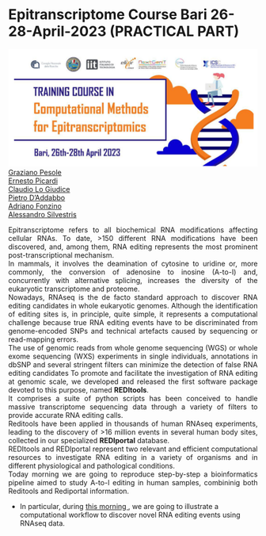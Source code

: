 # Epitranscriptome Course Bari 26-28-April-2023 (PRACTICAL PART)
<img src="https://github.com/claudiologiudice/Elixir_training_course/blob/main/img.png"></img>
<a href="mailto:graziano.pesole@uniba.it ">Graziano Pesole</a><br>
<a href="mailto:ernesto.picardi@uniba.it ">Ernesto Picardi</a><br>
<a href="mailto:claudio.logiudice@uniba.it "> Claudio Lo Giudice</a><br>
<a href="mailto:pietro.daddabbo@uniba.it "> Pietro D’Addabbo</a><br>
<a href="mailto:adriano.fonzino@uniba.it "> Adriano Fonzino</a><br>
<a href="mailto:asilvestris@alice.it "> Alessandro Silvestris</a><br>

<p align="justify"> Epitranscriptome refers to all biochemical RNA modifications affecting cellular RNAs. 
To date, >150 different RNA modifications have been discovered, and, among them, RNA editing represents the most prominent post-transcriptional mechanism.<br> 
In mammals, it involves the deamination of cytosine to uridine or, more commonly, the conversion of adenosine to inosine (A-to-I) and, concurrently with alternative splicing, increases the diversity of the eukaryotic transcriptome and proteome.<br>
Nowadays, RNAseq is the de facto standard approach to discover RNA editing candidates in whole eukaryotic genomes.
Although the identification of editing sites is, in principle, quite simple, it represents a computational challenge because true RNA editing events have to be discriminated from genome-encoded SNPs and technical artefacts caused by sequencing or read-mapping errors.<br>
The use of genomic reads from whole genome sequencing (WGS) or whole exome sequencing (WXS) experiments in single individuals, annotations in dbSNP
and several stringent filters can minimize the detection of false RNA editing candidates
To promote and facilitate the investigation of RNA editing at genomic scale, we developed and released the first software package devoted to this purpose, named <b>REDItools</b>. <br>
It comprises a suite of python scripts has been conceived to handle massive transcriptome sequencing data through a variety of filters to provide accurate RNA editing calls.<br>
Reditools have been applied in thousands of human RNAseq experiments, leading to the discovery of >16 million events in several human body sites, collected in our specialized <b>REDIportal</b> database.<br>
REDItools and REDIportal represent two relevant and efficient computational resources to investigate RNA editing in a variety of organisms and in different physiological and pathological conditions.<br> 
Today morning we are going to reproduce step-by-step a bioinformatics pipeline aimed to study A-to-I editing in human samples, combininig both Reditools and Rediportal information.<br>
<ul>
<li>In particular, during <a href="day3/data/reditoolsdnarna.md"> this morning </a>, we are going to illustrate a computational workflow to discover novel RNA editing events using RNAseq data.
</li>
</ul>
</p>

